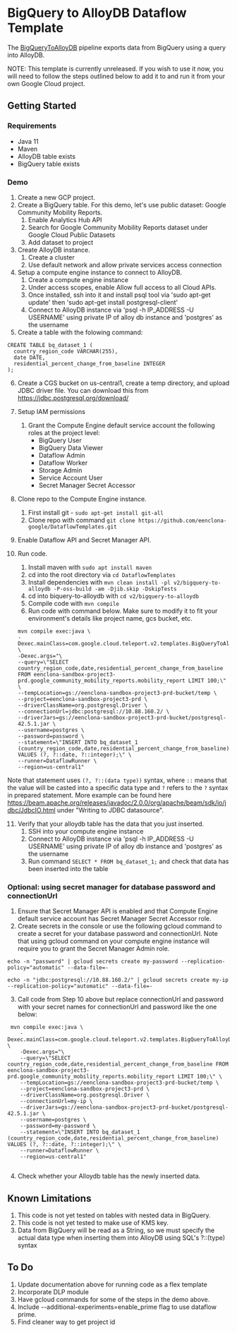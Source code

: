 # BigQuery to AlloyDB Dataflow Template

The [BigQueryToAlloyDB](src/main/java/com/google/cloud/teleport/v2/templates/BigQueryToBigtable.java) pipeline exports data from BigQuery using a query into AlloyDB.

NOTE: This template is currently unreleased. If you wish to use it now, you
will need to follow the steps outlined below to add it to and run it from
your own Google Cloud project.

## Getting Started

### Requirements
* Java 11
* Maven
* AlloyDB table exists
* BigQuery table exists

### Demo
1. Create a new GCP project.
2. Create a BigQuery table. For this demo, let's use public dataset: Google Community Mobility Reports.
    1. Enable Analytics Hub API
    2. Search for Google Community Mobility Reports dataset under Google Cloud Public Datasets
    3. Add dataset to project
3. Create AlloyDB instance.
    1. Create a cluster
    2. Use default network and allow private services access connection
4. Setup a compute engine instance to connect to AlloyDB.
    1. Create a compute engine instance
    2. Under access scopes, enable Allow full access to all Cloud APIs.
    3. Once installed, ssh into it and install psql tool via 'sudo apt-get update' then 'sudo apt-get install postgresql-client'
    4. Connect to AlloyDB instance via 'psql -h IP_ADDRESS -U USERNAME' using private IP of alloy db instance and 'postgres' as the username
5. Create a table with the folowing command:
```
CREATE TABLE bq_dataset_1 (
  country_region_code VARCHAR(255),
  date DATE,
  residential_percent_change_from_baseline INTEGER
);
```
6. Create a CGS bucket on us-central1, create a temp directory, and upload JDBC driver file. You can download this from https://jdbc.postgresql.org/download/
7. Setup IAM permissions
    1. Grant the Compute Engine default service account the following roles at the project level:
        - BigQuery User
        - BigQuery Data Viewer
        - Dataflow Admin
        - Dataflow Worker
        - Storage Admin
        - Service Account User
        - Secret Manager Secret Accessor
8. Clone repo to the Compute Engine instance.
    1. First install git - `sudo apt-get install git-all`
    2. Clone repo with command `git clone https://github.com/eenclona-google/DataflowTemplates.git`
9. Enable Dataflow API and Secret Manager API.
10. Run code.
    1. Install maven with `sudo apt install maven`
    2. cd into the root directory via `cd DataflowTemplates`
    3. Install dependencies with `mvn clean install -pl v2/bigquery-to-alloydb -P-oss-build -am -Djib.skip -DskipTests`
    4. cd into biquery-to-alloydb with `cd v2/bigquery-to-alloydb`
    5. Compile code with `mvn compile`
    6. Run code with command below. Make sure to modify it to fit your environment's details like project name, gcs bucket, etc.

    ```
    mvn compile exec:java \
    -Dexec.mainClass=com.google.cloud.teleport.v2.templates.BigQueryToAlloyDB \
    -Dexec.args="\
    --query=\"SELECT country_region_code,date,residential_percent_change_from_baseline FROM eenclona-sandbox-project3-prd.google_community_mobility_reports.mobility_report LIMIT 100;\" \
    --tempLocation=gs://eenclona-sandbox-project3-prd-bucket/temp \
    --project=eenclona-sandbox-project3-prd \
    --driverClassName=org.postgresql.Driver \
    --connectionUrl=jdbc:postgresql://10.88.160.2/ \
    --driverJars=gs://eenclona-sandbox-project3-prd-bucket/postgresql-42.5.1.jar \
    --username=postgres \
    --password=password \
    --statement=\"INSERT INTO bq_dataset_1 (country_region_code,date,residential_percent_change_from_baseline) VALUES (?, ?::date, ?::integer);\" \
    --runner=DataflowRunner \
    --region=us-central1"
    ```
Note that statement uses `(?, ?::(data type))` syntax, where `::` means that the value will be casted into a specific data type and `?` refers to the `?` syntax in prepared statement. More example can be found here https://beam.apache.org/releases/javadoc/2.0.0/org/apache/beam/sdk/io/jdbc/JdbcIO.html under "Writing to JDBC datasource".

11. Verify that your alloydb table has the data that you just inserted.
    1. SSH into your compute engine instance
    2. Connect to AlloyDB instance via 'psql -h IP_ADDRESS -U USERNAME' using private IP of alloy db instance and 'postgres' as the username
    3. Run command `SELECT * FROM bq_dataset_1;` and check that data has been inserted into the table




### Optional: using secret manager for database password and connectionUrl
1. Ensure that Secret Manager API is enabled and that Compute Engine default service account has Secret Manager Secret Accessor role.
2. Create secrets in the console or use the following gcloud command to create a secret for your database password and connectionUrl. Note that using gcloud command on your compute engine instance will require you to grant the Secret Manager Admin role.
```
echo -n "password" | gcloud secrets create my-password --replication-policy="automatic" --data-file=-

echo -n "jdbc:postgresql://10.88.160.2/" | gcloud secrets create my-ip --replication-policy="automatic" --data-file=-
```

3. Call code from Step 10 above but replace connectionUrl and password with your secret names for connectionUrl and password like the one below:

```
 mvn compile exec:java \
    -Dexec.mainClass=com.google.cloud.teleport.v2.templates.BigQueryToAlloyDB \
    -Dexec.args="\
    --query=\"SELECT country_region_code,date,residential_percent_change_from_baseline FROM eenclona-sandbox-project3-prd.google_community_mobility_reports.mobility_report LIMIT 100;\" \
    --tempLocation=gs://eenclona-sandbox-project3-prd-bucket/temp \
    --project=eenclona-sandbox-project3-prd \
    --driverClassName=org.postgresql.Driver \
    --connectionUrl=my-ip \
    --driverJars=gs://eenclona-sandbox-project3-prd-bucket/postgresql-42.5.1.jar \
    --username=postgres \
    --password=my-password \
    --statement=\"INSERT INTO bq_dataset_1 (country_region_code,date,residential_percent_change_from_baseline) VALUES (?, ?::date, ?::integer);\" \
    --runner=DataflowRunner \
    --region=us-central1"


```
4. Check whether your Alloydb table has the newly inserted data.


## Known Limitations
1. This code is not yet tested on tables with nested data in BigQuery.
2. This code is not yet tested to make use of KMS key.
2. Data from BigQuery will be read as a String, so we must specify the actual data type when inserting them into AlloyDB using SQL's ?::(type) syntax


## To Do
1. Update documentation above for running code as a flex template
2. Incorporate DLP module
3. Have gcloud commands for some of the steps in the demo above.
4. Include --additional-experiments=enable_prime flag to use dataflow prime.
5. Find cleaner way to get project id
